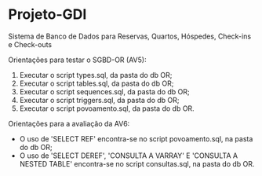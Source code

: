 # Projeto-GDI
Sistema de Banco de Dados para Reservas, Quartos, Hóspedes, Check-ins e Check-outs

Orientações para testar o SGBD-OR (AV5):
1. Executar o script types.sql, da pasta do db OR;
2. Executar o script tables.sql, da pasta do db OR;
3. Executar o script sequences.sql, da pasta do db OR;
4. Executar o script triggers.sql, da pasta do db OR;
5. Executar o script povoamento.sql, da pasta do db OR.

Orientações para a avaliação da AV6:
- O uso de 'SELECT REF' encontra-se no script povoamento.sql, na pasta do db OR;
- O uso de 'SELECT DEREF', 'CONSULTA A VARRAY' E 'CONSULTA A NESTED TABLE' encontra-se no script consultas.sql, na pasta do db OR.
